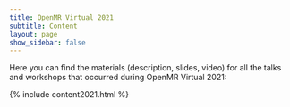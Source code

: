 ```yaml
---
title: OpenMR Virtual 2021
subtitle: Content
layout: page
show_sidebar: false
---
```


Here you can find the materials (description, slides, video) for all the talks and workshops that occurred during OpenMR Virtual 2021:

{% include content2021.html %}
